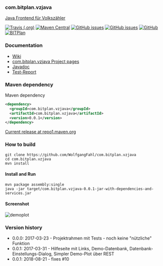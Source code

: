 ### com.bitplan.vzjava
[Java Frontend für Volkszähler](http://www.bitplan.com/Vzjava) 

[![Travis (.org)](https://img.shields.io/travis/WolfgangFahl/com.bitplan.vzjava.svg)](https://travis-ci.org/WolfgangFahl/com.bitplan.vzjava)
[![Maven Central](https://img.shields.io/maven-central/v/com.bitplan.vzjava/com.bitplan.vzjava.svg)](https://search.maven.org/artifact/com.bitplan.vzjava/com.bitplan.vzjava/0.0.1/jar)
[![GitHub issues](https://img.shields.io/github/issues/WolfgangFahl/com.bitplan.vzjava.svg)](https://github.com/WolfgangFahl/com.bitplan.vzjava/issues)
[![GitHub issues](https://img.shields.io/github/issues-closed/WolfgangFahl/com.bitplan.vzjava.svg)](https://github.com/WolfgangFahl/com.bitplan.vzjava/issues/?q=is%3Aissue+is%3Aclosed)
[![GitHub](https://img.shields.io/github/license/WolfgangFahl/com.bitplan.vzjava.svg)](https://www.apache.org/licenses/LICENSE-2.0)
[![BITPlan](http://wiki.bitplan.com/images/wiki/thumb/3/38/BITPlanLogoFontLessTransparent.png/198px-BITPlanLogoFontLessTransparent.png)](http://www.bitplan.com)

### Documentation
* [Wiki](http://www.bitplan.com/Vzjava)
* [com.bitplan.vzjava Project pages](https://WolfgangFahl.github.io/com.bitplan.vzjava)
* [Javadoc](https://WolfgangFahl.github.io/com.bitplan.vzjava/apidocs/index.html)
* [Test-Report](https://WolfgangFahl.github.io/com.bitplan.vzjava/surefire-report.html)

### Maven dependency

Maven dependency
```xml
<dependency>
  <groupId>com.bitplan.vzjava</groupId>
  <artifactId>com.bitplan.vzjava</artifactId>
  <version>0.0.1</version>
</dependency>
```

[Current release at repo1.maven.org](http://repo1.maven.org/maven2/com/bitplan/vzjava/com.bitplan.vzjava/0.0.1/)

### How to build
```
git clone https://github.com/WolfgangFahl/com.bitplan.vzjava
cd com.bitplan.vzjava
mvn install
```
#### Install and Run
```
mvn package assembly:single
java -jar target/com.bitplan.vzjava-0.0.1-jar-with-dependencies-and-services.jar 
```
#### Screenshot
![demoplot](https://cloud.githubusercontent.com/assets/1336221/24326357/c7520d78-11ac-11e7-82da-ab2ff581d48f.png)

### Version history
* 0.0.0: 2017-03-23 - Projektrahmen mit Tests - noch keine "nützliche" Funktion
* 0.0.1: 2017-03-31 - Hilfeseite mit Links, Demo-Datenbank, Datenbank-Einstellungs-Dialog, Simpler Demo-Plot über REST
* 0.0.1: 2018-08-21 - fixes #10
